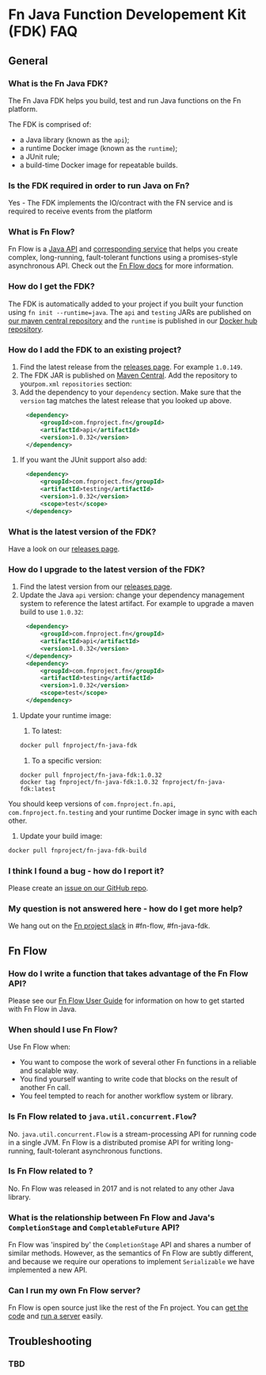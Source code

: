 # Fn Java Function Developement Kit (FDK) FAQ

## General

### What is the Fn Java FDK?
The Fn Java FDK helps you build, test and run Java functions on the Fn platform.

The FDK is comprised of:
   - a Java library (known as the `api`);
   - a runtime Docker image (known as the `runtime`);
   - a JUnit rule;
   - a build-time Docker image for repeatable builds. 

### Is the FDK required in order to run Java on Fn?
Yes - The FDK implements the IO/contract with the FN service and is required to receive events from the platform

### What is Fn Flow?
Fn Flow is a [Java API](https://github.com/fnproject/fn-java-fdk/blob/master/docs/FnFlowsUserGuide.md) and [corresponding service](https://github.com/fnproject/flow) that helps you create complex, long-running, fault-tolerant functions using a promises-style asynchronous API. Check out the [Fn Flow docs](https://github.com/fnproject/fn-java-fdk/blob/master/docs/FnFlowsUserGuide.md) for more information.

### How do I get the FDK?
The FDK is automatically added to your project if you built your function using `fn init --runtime=java`. The `api` and `testing` JARs are published on [our maven central repository](https://search.maven.org/search?q=g:com.fnproject.fn) and the `runtime` is published in our [Docker hub repository](https://hub.docker.com/r/fnproject/fn-java-fdk/).

### How do I add the FDK to an existing project?
   1. Find the latest release from the [releases page](https://github.com/fnproject/fn-java-fdk/releases). For example `1.0.149`.
   1. The FDK JAR is published on [Maven Central](https://search.maven.org/search?q=g:com.fnproject.fn). Add the repository to your`pom.xml` `repositories` section:
   1. Add the dependency to your `dependency` section. Make sure that the `version` tag matches the latest release that you looked up above.
   ```xml
        <dependency>
            <groupId>com.fnproject.fn</groupId>
            <artifactId>api</artifactId>
            <version>1.0.32</version>
        </dependency>
   ```
   1. If you want the JUnit support also add:
   ```xml
        <dependency>
            <groupId>com.fnproject.fn</groupId>
            <artifactId>testing</artifactId>
            <version>1.0.32</version>
            <scope>test</scope>
        </dependency>
   ```

### What is the latest version of the FDK?
Have a look on our [releases page](https://github.com/fnproject/fn-java-fdk/releases).

### How do I upgrade to the latest version of the FDK?
   1. Find the latest version from our [releases page](https://github.com/fnproject/fn-java-fdk/releases).
   1. Update the Java `api` version: change your dependency management system to reference the latest artifact. For example to upgrade a maven build to use `1.0.32`:
   ```xml
        <dependency>
            <groupId>com.fnproject.fn</groupId>
            <artifactId>api</artifactId>
            <version>1.0.32</version>
        </dependency>
        <dependency>
            <groupId>com.fnproject.fn</groupId>
            <artifactId>testing</artifactId>
            <version>1.0.32</version>
            <scope>test</scope>
        </dependency>
   ```
   1. Update your runtime image:
      1. To latest: 
      ```sh
      docker pull fnproject/fn-java-fdk
      ```
      
      1. To a specific version: 
      ```
      docker pull fnproject/fn-java-fdk:1.0.32
      docker tag fnproject/fn-java-fdk:1.0.32 fnproject/fn-java-fdk:latest
      ```
   
   You should keep versions of `com.fnproject.fn.api`, `com.fnproject.fn.testing` and your runtime Docker image in sync with each other.

   1. Update your build image:
   ```sh
   docker pull fnproject/fn-java-fdk-build
   ```
   
### I think I found a bug - how do I report it?
Please create an [issue on our GitHub repo](https://github.com/fnproject/fn-java-fdk/issues).

### My question is not answered here - how do I get more help?
We hang out on the [Fn project slack](https://join.slack.com/t/fnproject/shared_invite/enQtMjIwNzc5MTE4ODg3LTdlYjE2YzU1MjAxODNhNGUzOGNhMmU2OTNhZmEwOTcxZDQxNGJiZmFiMzNiMTk0NjU2NTIxZGEyNjI0YmY4NTA) in #fn-flow, #fn-java-fdk.

## Fn Flow

### How do I write a function that takes advantage of the Fn Flow API?
Please see our [Fn Flow User Guide](https://github.com/fnproject/fn-java-fdk/blob/master/docs/FnFlowsUserGuide.md) for information on how to get started with Fn Flow in Java.

### When should I use Fn Flow?
Use Fn Flow when:
   - You want to compose the work of several other Fn functions in a reliable and scalable way.
   - You find yourself wanting to write code that blocks on the result of another Fn call.
   - You feel tempted to reach for another workflow system or library.

### Is Fn Flow related to `java.util.concurrent.Flow`?
No. `java.util.concurrent.Flow` is a stream-processing API for running code in a single JVM. Fn Flow is a distributed promise API for writing long-running, fault-tolerant asynchronous functions.

### Is Fn Flow related to <any other Java library called Flow>?
No. Fn Flow was released in 2017 and is not related to any other Java library.

### What is the relationship between Fn Flow and Java's `CompletionStage` and `CompletableFuture` API?
Fn Flow was 'inspired by' the `CompletionStage` API and shares a number of similar methods. However, as the semantics of Fn Flow are subtly different, and because we require our operations to implement `Serializable` we have implemented a new API.

### Can I run my own Fn Flow server?
Fn Flow is open source just like the rest of the Fn project. You can [get the code](https://github.com/fnproject/flow) and [run a server](https://github.com/fnproject/flow#running-the-flow-service) easily.

## Troubleshooting

### TBD
